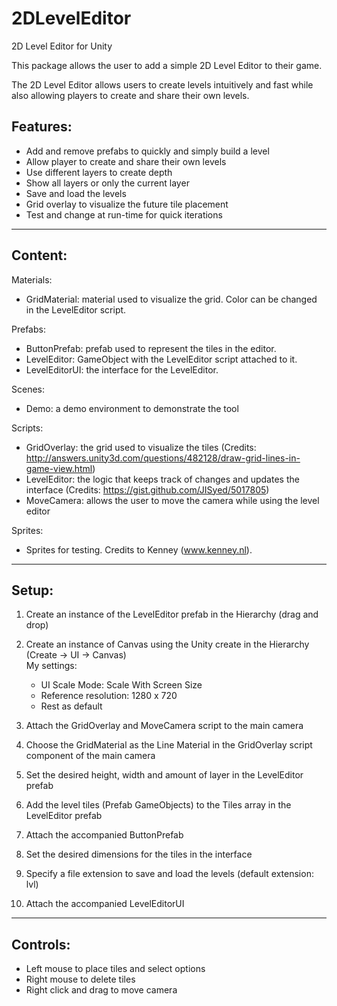 # 2DLevelEditor

2D Level Editor for Unity

This package allows the user to add a simple 2D Level Editor to their game.  

The 2D Level Editor allows users to create levels intuitively and fast while also allowing players to create and share their own levels.

## Features:

- Add and remove prefabs to quickly and simply build a level
- Allow player to create and share their own levels
- Use different layers to create depth
- Show all layers or only the current layer
- Save and load the levels 
- Grid overlay to visualize the future tile placement
- Test and change at run-time for quick iterations 

---------------------------------------

## Content:

Materials:

- GridMaterial: material used to visualize the grid. Color can be changed in the LevelEditor script. 

Prefabs:

- ButtonPrefab: prefab used to represent the tiles in the editor. 
- LevelEditor: GameObject with the LevelEditor script attached to it.
- LevelEditorUI: the interface for the LevelEditor.

Scenes:

- Demo: a demo environment to demonstrate the tool

Scripts: 

- GridOverlay: the grid used to visualize the tiles (Credits: http://answers.unity3d.com/questions/482128/draw-grid-lines-in-game-view.html)
- LevelEditor: the logic that keeps track of changes and updates the interface (Credits: https://gist.github.com/JISyed/5017805)
- MoveCamera: allows the user to move the camera while using the level editor

Sprites:

- Sprites for testing. Credits to Kenney (www.kenney.nl).

---------------------------------------

## Setup:

1. Create an instance of the LevelEditor prefab in the Hierarchy (drag and drop)

2. Create an instance of Canvas using the Unity create in the Hierarchy (Create -> UI -> Canvas)  
	My settings:
	- UI Scale Mode: Scale With Screen Size
	- Reference resolution: 1280 x 720
	- Rest as default

3. Attach the GridOverlay and MoveCamera script to the main camera

4. Choose the GridMaterial as the Line Material in the GridOverlay script component of the main camera

5. Set the desired height, width and amount of layer in the LevelEditor prefab
6. Add the level tiles (Prefab GameObjects) to the Tiles array in the LevelEditor prefab
7. Attach the accompanied ButtonPrefab
8. Set the desired dimensions for the tiles in the interface
9. Specify a file extension to save and load the levels (default extension: lvl)
10. Attach the accompanied LevelEditorUI

---------------------------------------

## Controls:

- Left mouse to place tiles and select options
- Right mouse to delete tiles
- Right click and drag to move camera
